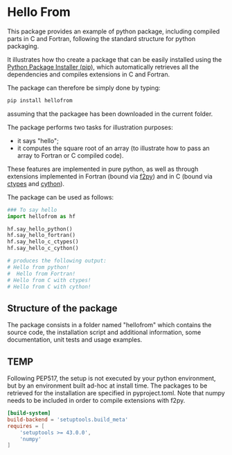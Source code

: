 # Hello From

This package provides an example of python package, including compiled parts in C and Fortran, following the standard structure for python packaging.

It illustrates how tho create a package that can be easily installed using the [Python Package Installer (pip)](https://pip.pypa.io/), which automatically retrieves all the dependencies and compiles extensions in C and Fortran. 

The package can therefore be simply done by typing:
```bash
pip install hellofrom
```
assuming that the packagee has been downloaded in the current folder.

The package performs two tasks for illustration purposes:
 - it says "hello";
 - it computes the square root of an array (to illustrate how to pass an array to Fortran or C compiled code).
 
These features are implemented in pure python, as well as through extensions implemented in Fortran (bound via [f2py](https://numpy.org/doc/stable/f2py/)) and in C (bound via [ctypes](https://docs.python.org/3/library/ctypes.html) and [cython](https://cython.org)).

The package can be used as follows:
```python
### To say hello
import hellofrom as hf

hf.say_hello_python()
hf.say_hello_fortran()
hf.say_hello_c_ctypes()
hf.say_hello_c_cython()

# produces the following output:
# Hello from python!
#  Hello from Fortran!
# Hello from C with ctypes!
# Hello from C with cython!
```


## Structure of the package

The package consists in a folder named "hellofrom" which contains the source code, the installation script and additional information, some documentation, unit tests and usage examples.

## TEMP
Following PEP517, the setup is not executed by your python environment, but by an environment built ad-hoc at install time.
The packages to be retrieved for the installation are specified in pyproject.toml. Note that numpy needs to be included in order to compile extensions with f2py.

```toml
[build-system]
build-backend = 'setuptools.build_meta'
requires = [
    'setuptools >= 43.0.0',
    'numpy'
]
```
